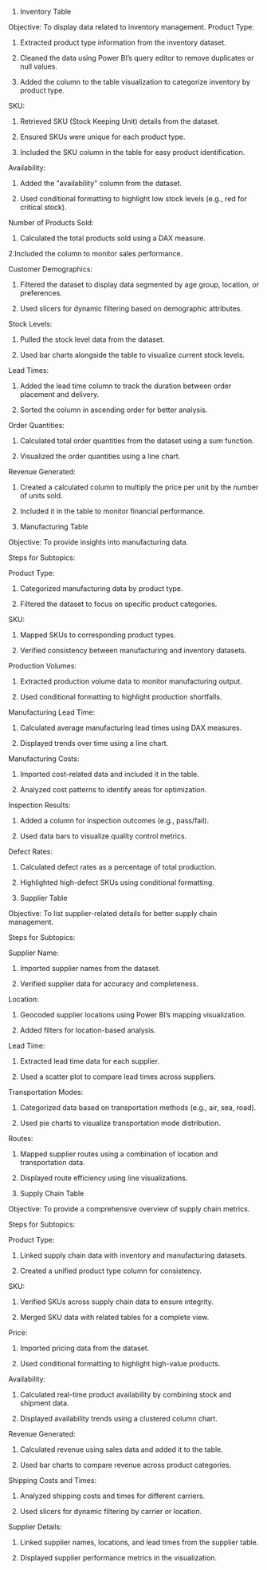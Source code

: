 1. Inventory Table

Objective: To display data related to inventory management.
Product Type:

1. Extracted product type information from the inventory dataset.

2. Cleaned the data using Power BI’s query editor to remove duplicates or null values.

3. Added the column to the table visualization to categorize inventory by product type.

SKU:

1. Retrieved SKU (Stock Keeping Unit) details from the dataset.

2. Ensured SKUs were unique for each product type.

3. Included the SKU column in the table for easy product identification.

Availability:

1. Added the "availability" column from the dataset.

2. Used conditional formatting to highlight low stock levels (e.g., red for critical stock).

Number of Products Sold:

1. Calculated the total products sold using a DAX measure.

2.Included the column to monitor sales performance.

Customer Demographics:

1. Filtered the dataset to display data segmented by age group, location, or preferences.

2. Used slicers for dynamic filtering based on demographic attributes.

Stock Levels:

1. Pulled the stock level data from the dataset.

2. Used bar charts alongside the table to visualize current stock levels.

Lead Times:

1. Added the lead time column to track the duration between order placement and delivery.

2. Sorted the column in ascending order for better analysis.

Order Quantities:

1. Calculated total order quantities from the dataset using a sum function.

2. Visualized the order quantities using a line chart.

Revenue Generated:

1. Created a calculated column to multiply the price per unit by the number of units sold.

2. Included it in the table to monitor financial performance.

2. Manufacturing Table

Objective: To provide insights into manufacturing data.

Steps for Subtopics:

Product Type:

1. Categorized manufacturing data by product type.

2. Filtered the dataset to focus on specific product categories.

SKU:

1. Mapped SKUs to corresponding product types.

2. Verified consistency between manufacturing and inventory datasets.

Production Volumes:

1. Extracted production volume data to monitor manufacturing output.

2. Used conditional formatting to highlight production shortfalls.

Manufacturing Lead Time:

1. Calculated average manufacturing lead times using DAX measures.

2. Displayed trends over time using a line chart.

Manufacturing Costs:

1. Imported cost-related data and included it in the table.

2. Analyzed cost patterns to identify areas for optimization.

Inspection Results:

1. Added a column for inspection outcomes (e.g., pass/fail).

2. Used data bars to visualize quality control metrics.

Defect Rates:

1. Calculated defect rates as a percentage of total production.

2. Highlighted high-defect SKUs using conditional formatting.

3. Supplier Table

Objective: To list supplier-related details for better supply chain management.

Steps for Subtopics:

Supplier Name:

1. Imported supplier names from the dataset.

2. Verified supplier data for accuracy and completeness.

Location:

1. Geocoded supplier locations using Power BI’s mapping visualization.

2. Added filters for location-based analysis.

Lead Time:

1. Extracted lead time data for each supplier.

2. Used a scatter plot to compare lead times across suppliers.

Transportation Modes:

1. Categorized data based on transportation methods (e.g., air, sea, road).

2. Used pie charts to visualize transportation mode distribution.

Routes:

1. Mapped supplier routes using a combination of location and transportation data.

2. Displayed route efficiency using line visualizations.

4. Supply Chain Table

Objective: To provide a comprehensive overview of supply chain metrics.

Steps for Subtopics:

Product Type:

1. Linked supply chain data with inventory and manufacturing datasets.

2. Created a unified product type column for consistency.

SKU:

1. Verified SKUs across supply chain data to ensure integrity.

2. Merged SKU data with related tables for a complete view.

Price:

1. Imported pricing data from the dataset.

2. Used conditional formatting to highlight high-value products.

Availability:

1. Calculated real-time product availability by combining stock and shipment data.

2. Displayed availability trends using a clustered column chart.


Revenue Generated:

1. Calculated revenue using sales data and added it to the table.

2. Used bar charts to compare revenue across product categories.

Shipping Costs and Times:

1. Analyzed shipping costs and times for different carriers.

2. Used slicers for dynamic filtering by carrier or location.

Supplier Details:

1. Linked supplier names, locations, and lead times from the supplier table.

2. Displayed supplier performance metrics in the visualization.
